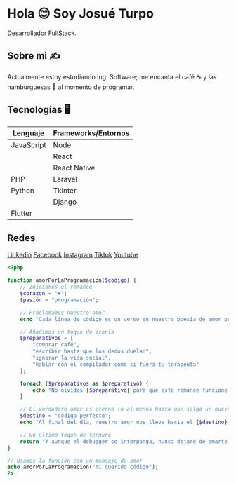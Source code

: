 # Hola 😊 Soy Josué Turpo
Desarrollador FullStack.

## Sobre mi ✍️
Actualmente estoy estudiando Ing. Software; me encanta el café ☕ y las hamburguesas 🍔 al momento de programar.

## Tecnologías 🖥️
| Lenguaje    | Frameworks/Entornos       |
|-------------|---------------------------|
| JavaScript  | Node                      |
|             | React                     |
|             | React Native              |
| PHP         | Laravel                   |
| Python      | Tkinter                   |
|             | Django                    |
| Flutter     |                           |

## Redes 
[Linkedin](https://www.linkedin.com/in/xosueturpo/)
[Facebook](https://facebook.com/xosueturpo/)
[Instagram](https://instagram.com/xosueturpo/)
[Tiktok](https://tiktok.com/@xosueturpo/)
[Youtube](https://youtube.com/xosue_turpo/)

```php
<?php

function amorPorLaProgramacion($codigo) {
    // Iniciamos el romance
    $corazon = "❤️";
    $pasión = "programación";

    // Proclamamos nuestro amor
    echo "Cada línea de código es un verso en nuestra poesía de amor por la {$pasión}.\n";

    // Añadimos un toque de ironía
    $preparativos = [
        "comprar café",
        "escribir hasta que los dedos duelan",
        "ignorar la vida social",
        "hablar con el compilador como si fuera tu terapeuta"
    ];

    foreach ($preparativos as $preparativo) {
        echo "No olvides {$preparativo} para que este romance funcione.\n";
    }

    // El verdadero amor es eterno (o al menos hasta que salga un nuevo framework)
    $destino = "código perfecto";
    echo "Al final del día, nuestro amor nos lleva hacia el {$destino}.\n";

    // Un último toque de ternura
    return "Y aunque el debugger se interponga, nunca dejaré de amarte, {$codigo}!";
}

// Usamos la función con un mensaje de amor
echo amorPorLaProgramacion("mi querido código");
?>
